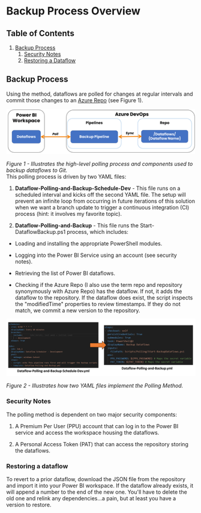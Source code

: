 # Backup Process Overview

## Table of Contents

1. [Backup Process](#backup-process)
    1. [Security Notes](#security-notes)
    1. [Restoring a Dataflow](#restoring-a-dataflow)

## Backup Process

Using the method, dataflows are polled for changes at regular intervals and commit those changes to an <a href="https://learn.microsoft.com/en-us/azure/devops/repos/get-started/what-is-repos?view=azure-devops" target="_blank">Azure Repo</a> (see Figure 1).

![Figure 1](./Images/backup-process.png)

*Figure 1 - Illustrates the high-level polling process and components used to backup dataflows to Git.*
<br/>
This polling process is driven by two YAML files:

1) **Dataflow-Polling-and-Backup-Schedule-Dev** - This file runs on a scheduled interval and kicks off the second YAML file. The setup will prevent an infinite loop from occurring in future iterations of this solution when we want a branch update to trigger a continuous integration (CI) process (hint: it involves my favorite topic).

2) **Dataflow-Polling-and-Backup** - This file runs the Start-DataflowBackup.ps1 process, which includes:

-   Loading and installing the appropriate PowerShell modules.

-   Logging into the Power BI Service using an account (see security notes).

-   Retrieving the list of Power BI dataflows.

-   Checking if the Azure Repo (I also use the term repo and repository synonymously with Azure Repo) has the dataflow. If not, it adds the dataflow to the repository. If the dataflow does exist, the script inspects the "modifiedTime" properties to review timestamps. If they do not match, we commit a new version to the repository.

![Figure 2](./Images/yaml.png)

*Figure 2 - Illustrates how two YAML files implement the Polling Method.*

### Security Notes

The polling method is dependent on two major security components:

1) A Premium Per User (PPU) account that can log in to the Power BI service and access the workspace housing the dataflows.

2) A Personal Access Token (PAT) that can access the repository storing the dataflows.

### Restoring a dataflow

To revert to a prior dataflow, download the JSON file from the repository and import it into your Power BI workspace. If the dataflow already exists, it will append a number to the end of the new one. You'll have to delete the old one and relink any dependencies...a pain, but at least you have a version to restore.